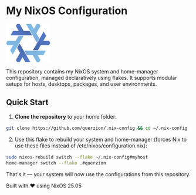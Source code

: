 # My NixOS Configuration

<img src="other/repo/nixos-logo.png" alt="NixOS Logo" width="120">

This repository contains my NixOS system and home-manager configuration, managed declaratively using flakes. It supports modular setups for hosts, desktops, packages, and user environments.

## Quick Start

1. **Clone the repository** to your home folder:

```bash
git clone https://github.com/querzion/.nix-config && cd ~/.nix-config
```
2. Use this flake to rebuild your system and home-manager 
(forces Nix to use these files instead of /etc/nixos/configuration.nix):
```bash
sudo nixos-rebuild switch --flake ~/.nix-config#myhost
home-manager switch --flake .#querzion
```
That's it — your system will now use the configurations from this repository.

Built with ❤️ using NixOS 25.05
